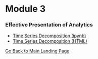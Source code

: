 # Module 3
### Effective Presentation of Analytics

- [Time Series Decomposition (ipynb)](/TimeSeriesDecomposition.ipynb)
- [Time Series Decomposition (HTML)](/TimeSeriesDecomposition.html)

[Go Back to Main Landing Page](https://jmerten.github.io/BUAD5112)
